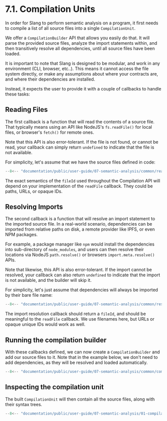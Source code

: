 # 7.1. Compilation Units

In order for Slang to perform semantic analysis on a program, it first needs to compile a list of all source files into a single `CompilationUnit`.

We offer a `CompilationBuilder` API that allows you easily do that.
It will parse the provided source files, analyze the import statements within, and then transitively resolve all dependencies, until all source files have been loaded.

It is important to note that Slang is designed to be modular, and work in any environment (CLI, browser, etc..).
This means it cannot access the file system directly, or make any assumptions about where your contracts are, and where their dependencies are installed.

Instead, it expects the user to provide it with a couple of callbacks to handle these tasks:

## Reading Files

The first callback is a function that will read the contents of a source file.
That typically means using an API like NodeJS's `fs.readFile()` for local files, or browser's `fetch()` for remote ones.

Note that this API is also error-tolerant. If the file is not found, or cannot be read, your callback can
simply return `undefined` to indicate that the file is not available.

For simplicity, let's assume that we have the source files defined in code:

```ts title="read-file.mts"
--8<-- "documentation/public/user-guide/07-semantic-analysis/common/read-file.mts"
```

The exact semantics of the `fileId` used throughout the Compilation API will depend on your implementation of the `readFile` callback. They could be paths, URLs, or opaque IDs.

## Resolving Imports

The second callback is a function that will resolve an import statement to the imported source file.
In a real-world scenario, dependencies can be imported from relative paths on disk, a remote provider like IPFS,
or even NPM packages.

For example, a package manager like `npm` would install the dependencies into sub-directory
of `node_modules`, and users can then resolve their locations via NodeJS `path.resolve()` or browsers `import.meta.resolve()` APIs.

Note that likewise, this API is also error-tolerant. If the import cannot be resolved, your callback can
also return `undefined` to indicate that the import is not available, and the builder will skip it.

For simplicity, let's just assume that dependencies will always be imported by their bare file name:

```ts title="resolve-import.mts"
--8<-- "documentation/public/user-guide/07-semantic-analysis/common/resolve-import.mts"
```

The import resolution callback should return a `fileId`, and should be meaningful to the `readFile` callback. We use filenames here, but URLs or opaque unique IDs would work as well.

## Running the compilation builder

With these callbacks defined, we can now create a `CompilationBuilder` and add our source files to it.
Note that in the example below, we don't need to add dependencies, as they will be resolved and loaded automatically.

```ts title="compilation-builder.mts"
--8<-- "documentation/public/user-guide/07-semantic-analysis/common/compilation-builder.mts"
```

## Inspecting the compilation unit

The built `CompilationUnit` will then contain all the source files, along with their syntax trees.

```ts title="compilation-unit.mts"
--8<-- "documentation/public/user-guide/07-semantic-analysis/01-compilation-units/examples/compilation-unit.test.mts"
```
